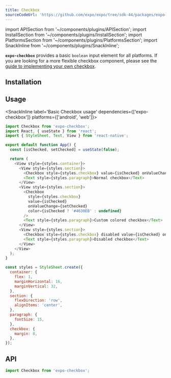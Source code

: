 ```yaml
---
title: Checkbox
sourceCodeUrl: 'https://github.com/expo/expo/tree/sdk-44/packages/expo-checkbox'
---
```


import APISection from '~/components/plugins/APISection';
import InstallSection from '~/components/plugins/InstallSection';
import PlatformsSection from '~/components/plugins/PlatformsSection';
import SnackInline from '~/components/plugins/SnackInline';

**`expo-checkbox`** provides a basic `boolean` input element for all platforms. If you are looking for a more flexible checkbox component, please see the [guide to implementing your own checkbox](/ui-programming/implementing-a-checkbox.md).

<PlatformsSection android emulator web ios simulator />

## Installation

<InstallSection packageName="expo-checkbox" hideBareInstructions />

## Usage

<SnackInline label='Basic Checkbox usage' dependencies={['expo-checkbox']} platforms={['android', 'web']}>

```js
import Checkbox from 'expo-checkbox';
import React, { useState } from 'react';
import { StyleSheet, Text, View } from 'react-native';

export default function App() {
  const [isChecked, setChecked] = useState(false);

  return (
    <View style={styles.container}>
      <View style={styles.section}>
        <Checkbox style={styles.checkbox} value={isChecked} onValueChange={setChecked} />
        <Text style={styles.paragraph}>Normal checkbox</Text>
      </View>
      <View style={styles.section}>
        <Checkbox
          style={styles.checkbox}
          value={isChecked}
          onValueChange={setChecked}
          color={isChecked ? '#4630EB' : undefined}
        />
        <Text style={styles.paragraph}>Custom colored checkbox</Text>
      </View>
      <View style={styles.section}>
        <Checkbox style={styles.checkbox} disabled value={isChecked} onValueChange={setChecked} />
        <Text style={styles.paragraph}>Disabled checkbox</Text>
      </View>
    </View>
  );
}

const styles = StyleSheet.create({
  container: {
    flex: 1,
    marginHorizontal: 16,
    marginVertical: 32,
  },
  section: {
    flexDirection: 'row',
    alignItems: 'center',
  },
  paragraph: {
    fontSize: 15,
  },
  checkbox: {
    margin: 8,
  },
});
```

</SnackInline>

## API

```js
import Checkbox from 'expo-checkbox';
```

<APISection packageName="expo-checkbox" apiName="Checkbox" />